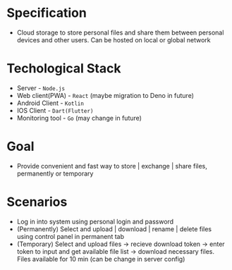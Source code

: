 # Specification

- Cloud storage to store personal files and share them between personal devices and other users. Can be hosted on local or global network

# Techological Stack

- Server - <code>Node.js</code>
- Web client(PWA) - <code>React</code> (maybe migration to Deno in future)
- Android Client - <code>Kotlin</code>
- IOS Client - <code>Dart(Flutter)</code>
- Monitoring tool - <code>Go</code> (may change in future)

# Goal

- Provide convenient and fast way to store | exchange | share files, permanently or temporary

# Scenarios

- Log in into system using personal login and password
- (Permanently) Select and upload | download | rename | delete files using control panel in permanent tab
- (Temporary) Select and upload files -> recieve download token -> enter token to input and get available file list -> download necessary files. Files available for 10 min (can be change in server config)

